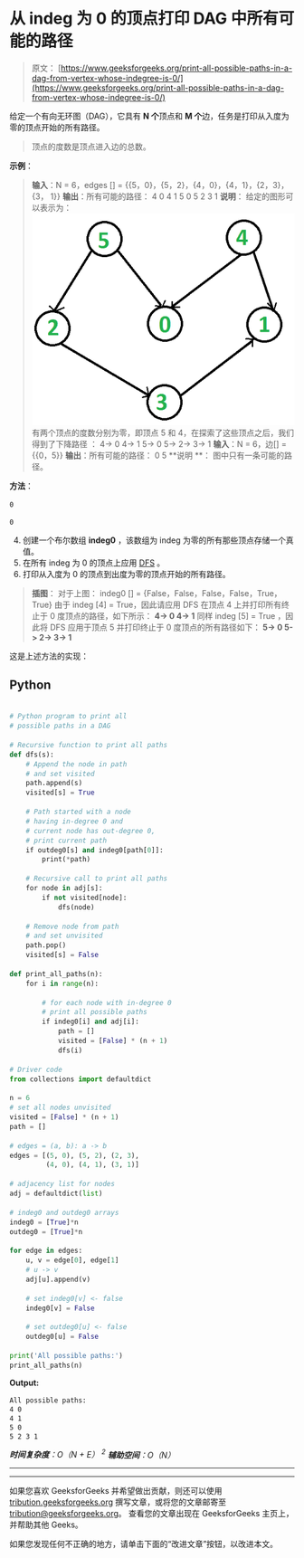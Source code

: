 # 从 indeg 为 0 的顶点打印 DAG 中所有可能的路径

> 原文： [https://www.geeksforgeeks.org/print-all-possible-paths-in-a-dag-from-vertex-whose-indegree-is-0/](https://www.geeksforgeeks.org/print-all-possible-paths-in-a-dag-from-vertex-whose-indegree-is-0/)

给定一个有向无环图（DAG），它具有 **N 个**顶点和 **M 个**边，任务是打印从入度为零的顶点开始的所有路径。

> 顶点的度数是顶点进入边的总数。

**示例**：

> **输入**：N = 6，edges [] = {{5，0}，{5，2}，{4，0}，{4，1}，{2，3}，{3， 1}}
> **输出**：所有可能的路径：
> 4 0
> 4 1
> 5 0
> 5 2 3 1
> **说明**：
> 给定的图形可以表示为：
> ![](img/7d0dd3600bc879e60d2864710a2aab68.png) 
> 有两个顶点的度数分别为零，即顶点 5 和 4，在探索了这些顶点之后，我们得到了下降路径 ：
> 4-> 0
> 4-> 1
> 5-> 0
> 5-> 2-> 3-> 1
> **输入**：N = 6，边[] = {{0，5}}
> **输出**：所有可能的路径：
> 0 5
> **说明 **：
> 图中只有一条可能的路径。

**方法**：

`0`

`0`

4.  创建一个布尔数组 **indeg0** ，该数组为 indeg 为零的所有那些顶点存储一个真值。
5.  在所有 indeg 为 0 的顶点上应用 [DFS](https://www.geeksforgeeks.org/depth-first-search-or-dfs-for-a-graph/) 。
6.  打印从入度为 0 的顶点到出度为零的顶点开始的所有路径。

> **插图**：
> 对于上图：
> indeg0 [] = {False，False，False，False，True，True}
> 由于 indeg [4] = True，因此请应用 DFS 在顶点 4 上并打印所有终止于 0 度顶点的路径，如下所示：
> **4-> 0
> 4-> 1**
> 同样 indeg [5] = True ，因此将 DFS 应用于顶点 5 并打印终止于 0 度顶点的所有路径如下：
> **5-> 0
> 5-> 2-> 3-> 1**

这是上述方法的实现：

## Python

```py

# Python program to print all 
# possible paths in a DAG 

# Recursive function to print all paths 
def dfs(s): 
    # Append the node in path 
    # and set visited 
    path.append(s) 
    visited[s] = True

    # Path started with a node 
    # having in-degree 0 and 
    # current node has out-degree 0, 
    # print current path 
    if outdeg0[s] and indeg0[path[0]]: 
        print(*path) 

    # Recursive call to print all paths 
    for node in adj[s]: 
        if not visited[node]: 
            dfs(node) 

    # Remove node from path 
    # and set unvisited 
    path.pop() 
    visited[s] = False

def print_all_paths(n): 
    for i in range(n): 

        # for each node with in-degree 0 
        # print all possible paths 
        if indeg0[i] and adj[i]: 
            path = [] 
            visited = [False] * (n + 1) 
            dfs(i) 

# Driver code 
from collections import defaultdict 

n = 6
# set all nodes unvisited 
visited = [False] * (n + 1) 
path = [] 

# edges = (a, b): a -> b 
edges = [(5, 0), (5, 2), (2, 3), 
         (4, 0), (4, 1), (3, 1)] 

# adjacency list for nodes 
adj = defaultdict(list) 

# indeg0 and outdeg0 arrays 
indeg0 = [True]*n 
outdeg0 = [True]*n 

for edge in edges: 
    u, v = edge[0], edge[1] 
    # u -> v 
    adj[u].append(v) 

    # set indeg0[v] <- false 
    indeg0[v] = False

    # set outdeg0[u] <- false 
    outdeg0[u] = False

print('All possible paths:') 
print_all_paths(n) 

```

**Output:**

```
All possible paths:
4 0
4 1
5 0
5 2 3 1

```

***时间复杂度**：O（N + E） <sup>2</sup>*
***辅助空间**：O（N）*



* * *

* * *

如果您喜欢 GeeksforGeeks 并希望做出贡献，则还可以使用 [tribution.geeksforgeeks.org](https://contribute.geeksforgeeks.org/) 撰写文章，或将您的文章邮寄至 tribution@geeksforgeeks.org。 查看您的文章出现在 GeeksforGeeks 主页上，并帮助其他 Geeks。

如果您发现任何不正确的地方，请单击下面的“改进文章”按钮，以改进本文。